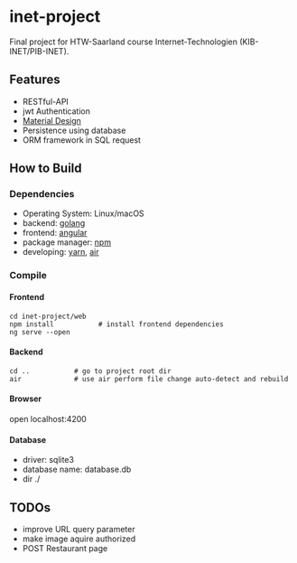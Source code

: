 # inet-project

Final project for HTW-Saarland course Internet-Technologien (KIB-INET/PIB-INET).

## Features

* RESTful-API
* jwt Authentication
* [Material Design](https://material.io)
* Persistence using database
* ORM framework in SQL request

## How to Build

### Dependencies

* Operating System: Linux/macOS
* backend: [golang](https://golang.org)
* frontend: [angular](https://angular.io)
* package manager: [npm](https://www.npmjs.com)
* developing: [yarn](https://yarnpkg.com/getting-started/install), [air](https://github.com/cosmtrek/air)

### Compile

#### Frontend

```shell
cd inet-project/web
npm install           # install frontend dependencies
ng serve --open
```

#### Backend

```shell
cd ..           # go to project root dir
air             # use air perform file change auto-detect and rebuild 
```

#### Browser

open localhost:4200

#### Database

* driver: sqlite3
* database name: database.db
* dir ./

## TODOs

* improve URL query parameter
* make image aquire authorized
* POST Restaurant page
  